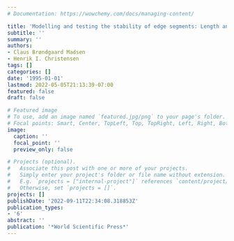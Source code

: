 ```yaml
---
# Documentation: https://wowchemy.com/docs/managing-content/

title: 'Modelling and testing the stability of edge segments: Length and orientation'
subtitle: ''
summary: ''
authors:
- Claus Brøndgaard Madsen
- Henrik I. Christensen
tags: []
categories: []
date: '1995-01-01'
lastmod: 2022-05-05T21:13:39-07:00
featured: false
draft: false

# Featured image
# To use, add an image named `featured.jpg/png` to your page's folder.
# Focal points: Smart, Center, TopLeft, Top, TopRight, Left, Right, BottomLeft, Bottom, BottomRight.
image:
  caption: ''
  focal_point: ''
  preview_only: false

# Projects (optional).
#   Associate this post with one or more of your projects.
#   Simply enter your project's folder or file name without extension.
#   E.g. `projects = ["internal-project"]` references `content/project/deep-learning/index.md`.
#   Otherwise, set `projects = []`.
projects: []
publishDate: '2022-09-11T22:34:08.318853Z'
publication_types:
- '6'
abstract: ''
publication: '*World Scientific Press*'
---
```

